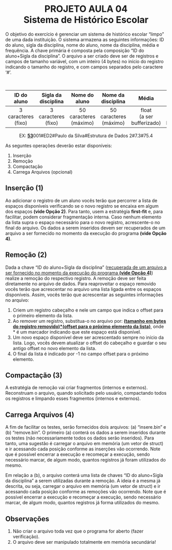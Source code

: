 # <center>PROJETO AULA 04<br>Sistema de Histórico Escolar</center>

O objetivo do exercício é gerenciar um sistema de histórico escolar “limpo” de uma dada instituição. O sistema armazena as seguintes informações: ID do aluno, sigla da disciplina, nome do aluno, nome da disciplina, média e frequência. A chave primária é composta pela composição “ID do aluno+Sigla da disciplina”. O arquivo a ser criado deve ser de registros e campos de tamanho variável, com um inteiro (4 bytes) no início do registro indicando o tamanho do registro, e com campos separados pelo caractere ‘#’.

<br>
<center>

|<center>ID do aluno|<center>Sigla da disciplina|<center>Nome do aluno|<center>Nome da disciplina|<center>Média|<center>Frequência|
|-|-|-|-|-|-|
|<center>3 caracteres<br>(fixo)</center>|<center>3 caracteres<br>(fixo)</center>|<center>50 caracteres<br>(máximo)</center>|<center>50 caracteres<br>(máximo)</center>|<center>float<br>(a ser bufferizado)</center>|<center>float<br>(a ser bufferizado)</center>|

EX: <b><u>53</u></b>001#ED2#Paulo da Silva#Estrutura de Dados 2#7.3#75.4
</center>

As seguntes operações deverão estar disponíveis:
1. Inserção
2. Remoção
3. Compactação
4. Carrega Arquivos (opcional)

## Inserção (1)

Ao adicionar o registro de um aluno vocês terão que percorrer a lista de espaços disponíveis verificando se o novo registro se encaixa em algum dos espaços <b>(vide Opção 2)</b>. Para tanto, usem a estratégia <b>first-fit</b> e, para facilitar, podem considerar fragmentação interna. Caso nenhum elemento da lista supra o espaço necessário para o novo registro, acrescente-o no final do arquivo. Os dados a serem inseridos devem ser recuperados de um arquivo a ser fornecido no momento da execução do programa <b>(vide Opção 4)</b>.

## Remoção (2)

Dada a chave “ID do aluno+Sigla da disciplina” (<u>recuperada de um arquivo a ser fornecido no momento da execução do programa <b>(vide Opção 4)</b></u>) realize a remoção do respectivo registro. A remoção deve ser feita diretamente no arquivo de dados. Para reaproveitar o espaço removido vocês terão que acrescentar no arquivo uma lista ligada entre os espaços disponíveis. Assim, vocês terão que acrescentar as seguintes informações no arquivo:

1. Criem um registro cabeçalho e nele um campo que indica o offset para o primeiro elemento da lista.
2. Ao remover um registro, substitua-o no arquivo por: <b><u>(tamanho em bytes do registro removido)*(offset para o próximo elemento da lista)</u></b>, onde * é um marcador indicando que este espaço está disponível.
3. Um novo espaço disponível deve ser acrescentado sempre no início da lista. Logo, vocês devem atualizar o offset do cabeçalho e guardar o seu antigo offset no novo elemento da lista.
4. O final da lista é indicado por -1 no campo offset para o próximo elemento.

## Compactação (3)

A estratégia de remoção vai criar fragmentos (internos e externos). Reconstruam o arquivo, quando solicitado pelo usuário, compactando todos os registros e limpando esses fragmentos (internos e externos).

## Carrega Arquivos (4)

A fim de facilitar os testes, serão fornecidos dois arquivos: (a) “insere.bin” e (b) “remove.bin”. O primeiro (a) conterá os dados a serem inseridos durante os testes (não necessariamente todos os dados serão inseridos). Para tanto, uma sugestão é carregar o arquivo em memória (um vetor de struct) e ir acessando cada posição conforme as inserções vão ocorrendo. Note que é possível encerrar a execução e recomeçar a execução, sendo necessário marcar, de algum modo, quantos registros já foram utilizados do mesmo.

Em relação a (b), o arquivo conterá uma lista de chaves “ID do aluno+Sigla da disciplina” a serem utilizadas durante a remoção. A ideia é a mesma já descrita, ou seja, carregar o arquivo em memória (um vetor de struct) e ir acessando cada posição conforme as remoções vão ocorrendo. Note que é possível encerrar a execução e recomeçar a execução, sendo necessário marcar, de algum modo, quantos registros já forma utilizados do mesmo.

## Observações

1. Não criar o arquivo toda vez que o programa for aberto (fazer verificação).
2. O arquivo deve ser manipulado totalmente em memória secundária!
